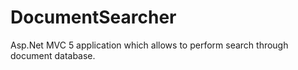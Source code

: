 # DocumentSearcher
Asp.Net MVC 5 application which allows to perform search through document database.
